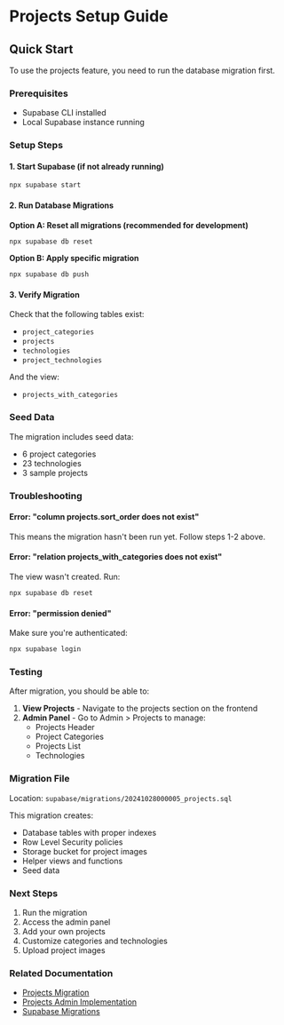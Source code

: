 # Projects Setup Guide

## Quick Start

To use the projects feature, you need to run the database migration first.

### Prerequisites

- Supabase CLI installed
- Local Supabase instance running

### Setup Steps

#### 1. Start Supabase (if not already running)

```bash
npx supabase start
```

#### 2. Run Database Migrations

**Option A: Reset all migrations (recommended for development)**

```bash
npx supabase db reset
```

**Option B: Apply specific migration**

```bash
npx supabase db push
```

#### 3. Verify Migration

Check that the following tables exist:

- `project_categories`
- `projects`
- `technologies`
- `project_technologies`

And the view:

- `projects_with_categories`

### Seed Data

The migration includes seed data:

- 6 project categories
- 23 technologies
- 3 sample projects

### Troubleshooting

#### Error: "column projects.sort_order does not exist"

This means the migration hasn't been run yet. Follow steps 1-2 above.

#### Error: "relation projects_with_categories does not exist"

The view wasn't created. Run:

```bash
npx supabase db reset
```

#### Error: "permission denied"

Make sure you're authenticated:

```bash
npx supabase login
```

### Testing

After migration, you should be able to:

1. **View Projects** - Navigate to the projects section on the frontend
2. **Admin Panel** - Go to Admin > Projects to manage:
   - Projects Header
   - Project Categories
   - Projects List
   - Technologies

### Migration File

Location: `supabase/migrations/20241028000005_projects.sql`

This migration creates:

- Database tables with proper indexes
- Row Level Security policies
- Storage bucket for project images
- Helper views and functions
- Seed data

### Next Steps

1. Run the migration
2. Access the admin panel
3. Add your own projects
4. Customize categories and technologies
5. Upload project images

### Related Documentation

- [Projects Migration](./PROJECTS_MIGRATION.md)
- [Projects Admin Implementation](./PROJECTS_ADMIN_IMPLEMENTATION_SUMMARY.md)
- [Supabase Migrations](../supabase/migrations/README.md)
